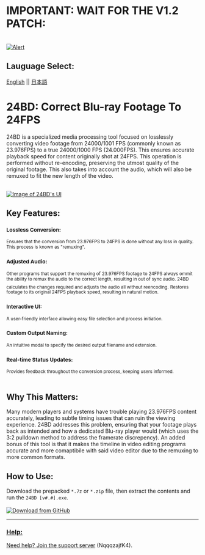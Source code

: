 # IMPORTANT: WAIT FOR THE V1.2 PATCH:
<br><a href="https://cdn.discordapp.com/attachments/753561208073879642/1143819814876500049/xOYvb6cbGT.webp">
  <img src="https://cdn.discordapp.com/attachments/753561208073879642/1143819814876500049/xOYvb6cbGT.webp" alt="Alert" style="cursor:pointer;"/>
</a><br>

## Lauguage Select:
[English](https://github.com/Knewest/24BD/blob/main/README.md) || [日本語](https://github.com/Knewest/24BD/blob/main/README_JP.md)

# 24BD: Correct Blu-ray Footage To 24FPS

24BD is a specialized media processing tool focused on losslessly converting video footage from 24000/1001 FPS (commonly known as 23.976FPS) to a true 24000/1000 FPS (24.000FPS). This ensures accurate playback speed for content originally shot at 24FPS. This operation is performed without re-encoding, preserving the utmost quality of the original footage. This also takes into account the audio, which will also be remuxed to fit the new length of the video.

<br><a href="https://cdn.discordapp.com/attachments/753561208073879642/1138962607278137384/qQMRYNFXfB_v2.avif">
  <img src="https://cdn.discordapp.com/attachments/753561208073879642/1138962607278137384/qQMRYNFXfB_v2.avif" alt="Image of 24BD's UI" style="cursor:pointer;"/>
</a><br>
## Key Features:

### **<sub>Lossless Conversion:</sub>**
<sub>Ensures that the conversion from 23.976FPS to 24FPS is done without any loss in quality. This process is known as "remuxing".</sub>
### **<sub>Adjusted Audio:</sub>**
<sub>Other programs that support the remuxing of 23.976FPS footage to 24FPS always ommit the ability to remux the audio to the correct length, resulting in out of sync audio. 24BD calculates the changes required and adjusts the audio all without reencoding.</sub>
<sub>Restores footage to its original 24FPS playback speed, resulting in natural motion.</sub>
### **<sub>Interactive UI:</sub>**
<sub>A user-friendly interface allowing easy file selection and process initiation.</sub>
### **<sub>Custom Output Naming:</sub>**
<sub>An intuitive modal to specify the desired output filename and extension.</sub>
### **<sub>Real-time Status Updates:</sub>**
<sub>Provides feedback throughout the conversion process, keeping users informed.</sub><br><br>

## Why This Matters:

Many modern players and systems have trouble playing 23.976FPS content accurately, leading to subtle timing issues that can ruin the viewing experience. 24BD addresses this problem, ensuring that your footage plays back as intended and how a dedicated Blu-ray player would (which uses the 3:2 pulldown method to address the framerate discrepency). An added bonus of this tool is that it makes the timeline in video editing programs accurate and more comaptibile with said video editor due to the remuxing to more common formats.

## How to Use:

Download the prepacked `*.7z` or `*.zip` file, then extract the contents and run the `24BD [v#.#].exe`.
<br><br><a href="https://github.com/Knewest/24BD/releases">
  <img src="https://cdn.discordapp.com/attachments/753561208073879642/1110739988712271873/DownloadButtonFromGithub.webp" alt="Download from GitHub" style="cursor:pointer;"/>

----------------------------------------------------

### Help:
Need help? Join the [support server](https://discord.gg/NqqqzajfK4) (NqqqzajfK4).
